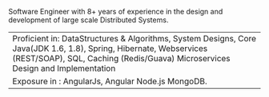Software Engineer with 8+ years of experience in the design and development of large scale Distributed Systems.


<table>
<tbody>
  <tr>
    <td>
      Proficient in:
      DataStructures & Algorithms,
      System Designs,
      Core Java(JDK 1.6, 1.8),
      Spring,
      Hibernate,
      Webservices (REST/SOAP),
      SQL,
      Caching (Redis/Guava)
      Microservices Design and Implementation
     
   </td>
  </tr>
  <tr>
    <td>
      Exposure in :
      AngularJs, Angular
      Node.js
      MongoDB. 
  </td>
  </tr>
</tbody>
</table>



<!--
**MadhushreeKumari18/MadhushreeKumari18** is a ✨ _special_ ✨ repository because its `README.md` (this file) appears on your GitHub profile.

Here are some ideas to get you started:

- 🔭 I’m currently working on ...
- 🌱 I’m currently learning ...
- 👯 I’m looking to collaborate on ...
- 🤔 I’m looking for help with ...
- 💬 Ask me about ...
- 📫 How to reach me: ...
- 😄 Pronouns: ...
- ⚡ Fun fact: ...
-->
